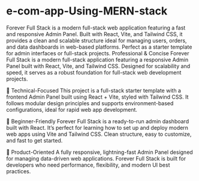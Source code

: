 # e-com-app-Using-MERN-stack
Forever Full Stack is a modern full-stack web application featuring a fast and responsive Admin Panel. Built with React, Vite, and Tailwind CSS, it provides a clean and scalable structure ideal for managing users, orders, and data dashboards in web-based platforms. Perfect as a starter template for admin interfaces or full-stack projects.
 Professional & Concise
Forever Full Stack is a modern full-stack application featuring a responsive Admin Panel built with React, Vite, and Tailwind CSS. Designed for scalability and speed, it serves as a robust foundation for full-stack web development projects.

🔹 Technical-Focused
This project is a full-stack starter template with a frontend Admin Panel built using React + Vite, styled with Tailwind CSS. It follows modular design principles and supports environment-based configurations, ideal for rapid web app development.

🔹 Beginner-Friendly
Forever Full Stack is a ready-to-run admin dashboard built with React. It’s perfect for learning how to set up and deploy modern web apps using Vite and Tailwind CSS. Clean structure, easy to customize, and fast to get started.

🔹 Product-Oriented
A fully responsive, lightning-fast Admin Panel designed for managing data-driven web applications. Forever Full Stack is built for developers who need performance, flexibility, and modern UI best practices.

